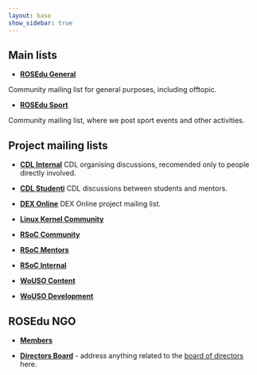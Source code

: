 ```yaml
---
layout: base
show_sidebar: true
---
```

## Main lists 

* **[ROSEdu General](/listinfo/rosedu-general)**
    
Community mailing list for general purposes, including offtopic.

* **[ROSEdu Sport](/listinfo/sport)**
    
Community mailing list, where we post sport events and other activities.

## Project mailing lists

* **[CDL Internal](/listinfo/cdl-internal)**
CDL organising discussions, recomended only to people directly involved.

* **[CDL Studenti](/listinfo/cdl-studenti)**
CDL discussions between students and mentors.

* **[DEX Online](/listinfo/dexonline)**
DEX Online project mailing list.

* **[Linux Kernel Community](/listinfo/firefly)**

* **[RSoC Community](/listinfo/rsoc-community)**

* **[RSoC Mentors](/listinfo/rsoc-mentors)**

* **[RSoC Internal](/listinfo/rsoc-internal)**

* **[WoUSO Content](/listinfo/wouso-content)**

* **[WoUSO Development](/listinfo/wouso-dev)**

## ROSEdu NGO

* **[Members](/listinfo/members)**

* **[Directors Board](/listinfo/consiliu)** - address anything related to the [board of directors](http://rosedu.org/legal/) here.

